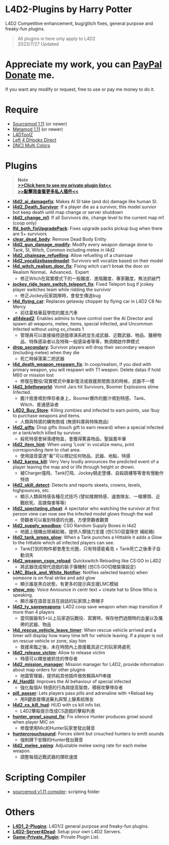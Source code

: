 # L4D2-Plugins by Harry Potter
L4D2 Competitive enhancement, bug/glitch fixes, general purpose and freaky-fun plugins.
> All plugins in here only apply to L4D2 <br/>
> 2023/7/27 Updated
# Appreciate my work, you can [PayPal Donate](https://paypal.me/Harry0215?locale.x=zh_TW) me.
If you want any modify or request, free to use or pay me money to do it.
# Require
* [Sourcemod 1.11](https://www.sourcemod.net/downloads.php?branch=1.11-dev) (or newer)
* [Metamod 1.11](https://www.sourcemm.net/downloads.php?branch=1.11-dev) (or newer)
* [L4DToolZ](https://github.com/Accelerator74/l4dtoolz/releases)
* [Left 4 DHooks Direct](https://forums.alliedmods.net/showthread.php?p=2684862)
* [[INC] Multi Colors](https://github.com/fbef0102/L4D1_2-Plugins/releases/tag/Multi-Colors)

# Plugins
> __Note__  
> **[>>Click here to see my private plugin list<<](https://github.com/fbef0102/Game-Private_Plugin#l4d12-plugin-list--l4d1%E5%92%8C2%E6%8F%92%E4%BB%B6%E5%88%97%E8%A1%A8)**<br/>
> **[>>點擊我查看更多私人插件<<](https://github.com/fbef0102/Game-Private_Plugin#l4d12-plugin-list--l4d1%E5%92%8C2%E6%8F%92%E4%BB%B6%E5%88%97%E8%A1%A8)**
* <b>[l4d2_ai_damagefix](/l4d2_ai_damagefix)</b>: Makes AI SI take (and do) damage like human SI.
* <b>[l4d2_Death_Survivor](/l4d2_Death_Survivor)</b>: If a player die as a survivor, this model survior bot keep death until map change or server shutdown
* <b>[l4d2_change_m1](/l4d2_change_m1)</b>: If all Survivors die, change level to the current map m1 (coop only)
* <b>[lfd_both_fixUpgradePack](/lfd_both_fixUpgradePack)</b>: Fixes upgrade packs pickup bug when there are 5+ survivors
* <b>[clear_dead_body](/clear_dead_body)</b>: Remove Dead Body Entity
* <b>[l4d2_gun_damage_modify](/l4d2_gun_damage_modify)</b>: Modify every weapon damage done to Tank, SI, Witch, Common including melee in l4d2
* <b>[l4d2_chainsaw_refuelling](/l4d2_chainsaw_refuelling)</b>: Allow refuelling of a chainsaw
* <b>[l4d2_vocalizebasedmodel](/l4d2_vocalizebasedmodel)</b>: Survivors will vocalize based on their model
* <b>[l4d_witch_realism_door_fix](/l4d_witch_realism_door_fix)</b>: Fixing witch can't break the door on Realism Normal、Advanced、Expert
    * 修正Witch在寫實模式下的一般難度、進階難度、專家難度，無法抓破門
* <b>[jockey_ride_team_switch_teleport_fix](/jockey_ride_team_switch_teleport_fix)</b>: Fixed Teleport bug if jcokey player switches team while ridding the survivor
    * 修正Jockey玩家跳隊時，會發生傳送bug
* <b>[l4d_flying_car](/l4d_flying_car)</b>: Replaces getaway chopper by flying car in L4D2 C8 No Mercy
    * 前往霍格華茲學院的魔法汽車
* <b>[all4dead2](/all4dead2)</b>: Enables admins to have control over the AI Director and spawn all weapons, melee, items, special infected, and Uncommon Infected without using sv_cheats 1
    * 管理員可以直接操控遊戲導演系統並生成武器、近戰武器、物品、醫療物品、特殊感染者以及特殊一般感染者等等，無須開啟作弊模式
* <b>[drop_secondary](/drop_secondary)</b>: Survivor players will drop their secondary weapon (including melee) when they die
    * 死亡時掉落第二把武器
* <b>[l4d_death_weapon_respawn_fix](/l4d_death_weapon_respawn_fix)</b>: In coop/realism, if you died with primary weapon, you will respawn with T1 weapon. Delete datas if hold M60 or mission lost
    * 修復在戰役/寫實模式中重新復活或救援房間救活的時候，武器不一樣
* <b>[l4d2_biletheworld](/l4d2_biletheworld)</b>: Vomit Jars hit Survivors, Boomer Explosions slime Infected.
    * 膽汁瓶會噴到倖存者身上，Boomer爆炸的膽汁噴到特感、Tank、Witch、普通感染者
* <b>[L4D2_Buy_Store](/L4D2_Buy_Store)</b>: Killing zombies and infected to earn points, use !buy to purchase weapons and items.
    * 人類與特感的購物商城 (無資料庫與特殊商品)
* <b>[l4d2_gifts](/l4d2_gifts)</b>: Drop gifts (touch gift to earn reward) when a special infected or a tank/witch killed by survivor.
    * 殺死特感會掉落禮物盒，會獲得驚喜物品，聖誕嘉年華
* <b>[l4d2_item_hint](/l4d2_item_hint)</b>: When using 'Look' in vocalize menu, print corresponding item to chat area.
    * 使用語音雷達"看"可以標記任何物品、武器、地點、特感
* <b>[l4d2_karma_kill](/l4d2_karma_kill)</b>: Very Very loudly announces the predicted event of a player leaving the map and or life through height or drown.    
    * 被Charger撞飛、Tank打飛、Jockey騎走墬樓、自殺跳樓等等會有慢動作特效
* <b>[l4d2_skill_detect](/l4d2_skill_detect)</b>: Detects and reports skeets, crowns, levels, highpounces, etc.
    * 顯示人類與特感各種花式技巧 (譬如推開特感、速救隊友、一槍爆頭、近戰砍死、高撲傷害等等)
* <b>[l4d2_spectating_cheat](/l4d2_spectating_cheat)</b>: A spectator who watching the survivor at first person view can now see the infected model glows though the wall
    * 旁觀者可以看到特感的光圈，方便旁觀者觀賞
* <b>[l4d2_supply_woodbox](/l4d2_supply_woodbox)</b>: CSO Random Supply Boxes in l4d2
    * 地圖上隨機出現補給箱，提供人類強力支援 (仿CSO惡靈降世 補給箱)
* <b>[l4d2_tank_props_glow](/l4d2_tank_props_glow)</b>: When a Tank punches a Hittable it adds a Glow to the hittable which all infected players can see.
    * Tank打到的物件都會產生光圈，只有特感能看見 + Tank死亡之後車子自動消失
* <b>[l4d2_weapon_csgo_reload](/l4d2_weapon_csgo_reload)</b>: Quickswitch Reloading like CS:GO in L4D2
    * 將武器改成現代遊戲的裝子彈機制 (仿CS:GO切槍裝彈設定)
* <b>[LMC_Black_and_White_Notifier](/LMC_Black_and_White_Notifier)</b>: Notifies selected team(s) when someone is on final strike and add glow 
    * 顯示誰是黑白狀態，有更多的提示與支援LMC模組
* <b>[show_mic](/show_mic)</b>: Voice Announce in centr text + create hat to Show Who is speaking.
    * 顯示誰在語音並且在說話的玩家頭上帶帽子
* <b>[l4d2_ty_saveweapons](/l4d2_ty_saveweapons)</b>: L4D2 coop save weapon when map transition if more than 4 players
    * 當伺服器有5+以上玩家遊玩戰役、寫實時，保存他們過關時的血量以及攜帶的武器、物品
* <b>[l4d_rescue_vehicle_leave_timer](/l4d_rescue_vehicle_leave_timer)</b>: When rescue vehicle arrived and a timer will display how many time left for vehicle leaving. If a player is not on rescue vehicle or zone, slay him
    * 救援來臨之後，未在時間內上救援載具逃亡的玩家將處死
* <b>[l4d2_release_victim](/l4d2_release_victim)</b>: Allow to release victim
    * 特感可以釋放被抓住的倖存者
* <b>[l4d2_mission_manager](/l4d2_mission_manager)</b>: Mission manager for L4D2, provide information about map orders for other plugins
    * 地圖管理器，提供給其他插件做依賴與API串接
* <b>[AI_HardSI](/AI_HardSI)</b>: Improves the AI behaviour of special infected
    * 強化每個AI 特感的行為與提高智商，積極攻擊倖存者
* <b>[pill_passer](/pill_passer)</b>: Lets players pass pills and adrenaline with +Reload key
    * 用R鍵直接傳送藥丸與腎上腺素給隊友
* <b>[l4d2_cs_kill_hud](/l4d2_cs_kill_hud)</b>: HUD with cs kill info list.
    * L4D2擊殺提示改成CS遊戲的擊殺列表
* <b>[hunter_growl_sound_fix](/hunter_growl_sound_fix)</b>: Fix silence Hunter produces growl sound when player MIC on
    * 修復使用Mic的Hunter玩家會發出聲音
* <b>[huntercrouchsound](/huntercrouchsound)</b>: Forces silent but crouched hunters to emitt sounds
    * 強制蹲下安靜的Hunter發出聲音
* <b>[l4d2_melee_swing](/l4d2_melee_swing)</b>: Adjustable melee swing rate for each melee weapon.
    * 調整每個近戰武器的揮砍速度
# Scripting Compiler
* [sourcemod v1.11 compiler](https://www.sourcemod.net/downloads.php?branch=1.11-dev): scripting folder

# Others
* <b>[L4D1_2-Plugins](https://github.com/fbef0102/L4D1_2-Plugins)</b>: L4D1/2 general purpose and freaky-fun plugins.
* <b>[L4D2-Server4Dead](https://github.com/fbef0102/L4D2-Server4Dead)</b>: Setup your own L4D2 Servers.
* <b>[Game-Private_Plugin](https://github.com/fbef0102/Game-Private_Plugin)</b>: Private Plugin List.
